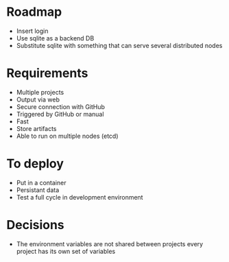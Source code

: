 # Roadmap

- Insert login
- Use sqlite as a backend DB
- Substitute sqlite with something that can serve several distributed nodes

# Requirements

- Multiple projects
- Output via web
- Secure connection with GitHub
- Triggered by GitHub or manual
- Fast
- Store artifacts
- Able to run on multiple nodes (etcd)

# To deploy

- Put in a container
- Persistant data
- Test a full cycle in development environment

# Decisions

- The environment variables are not shared between projects
  every project has its own set of variables
